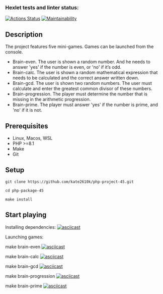 ### Hexlet tests and linter status:
[![Actions Status](https://github.com/kate2610k/php-project-45/actions/workflows/hexlet-check.yml/badge.svg)](https://github.com/kate2610k/php-project-45/actions)
[![Maintainability](https://api.codeclimate.com/v1/badges/9f1ad25c3ca636f85337/maintainability)](https://codeclimate.com/github/kate2610k/php-project-45/maintainability)

## Description
The project features five mini-games. 
Games can be launched from the console.
- Brain-even.
The user is shown a random number. And he needs to answer 'yes' if the number is even, or 'no' if it’s odd.
- Brain-calc.
The user is shown a random mathematical expression that needs to be calculated and the correct answer written down.
- Brain-gcd.
The user is shown two random numbers. The user must calculate and enter the greatest common divisor of these numbers.
- Brain-progression.
The player must determine the number that is missing in the arithmetic progression.
- Brain-prime.
The player must answer 'yes' if the number is prime, and 'no' if it is not.
## Prerequisites
- Linux, Macos, WSL
- PHP >=8.1
- Make
- Git
## Setup
	git clone https://github.com/kate2610k/php-project-45.git

	cd php-package-45

	make install

## Start playing
Installing dependencies:
[![asciicast](https://asciinema.org/a/2fMszZSO3gGJFrwNp4RzGM6KS.svg)](https://asciinema.org/a/2fMszZSO3gGJFrwNp4RzGM6KS)

Launching games:

make brain-even
[![asciicast](https://asciinema.org/a/rTw1RhMm99Cvk0A6RPmLqUOJm.svg)](https://asciinema.org/a/rTw1RhMm99Cvk0A6RPmLqUOJm)

make brain-calc
[![asciicast](https://asciinema.org/a/kpk9G8GdmB1NlDqbe8BBKZVpc.svg)](https://asciinema.org/a/kpk9G8GdmB1NlDqbe8BBKZVpc)

make brain-gcd
[![asciicast](https://asciinema.org/a/4ofu33BJ03HJHv8dWnTXEr7ym.svg)](https://asciinema.org/a/4ofu33BJ03HJHv8dWnTXEr7ym)

make brain-progression
[![asciicast](https://asciinema.org/a/Aj3gIpiV2ZQi4uuwUINmM06Dy.svg)](https://asciinema.org/a/Aj3gIpiV2ZQi4uuwUINmM06Dy)

make brain-prime
[![asciicast](https://asciinema.org/a/OEo12riMj3CmJTCuhJ0uDFkvn.svg)](https://asciinema.org/a/OEo12riMj3CmJTCuhJ0uDFkvn)
